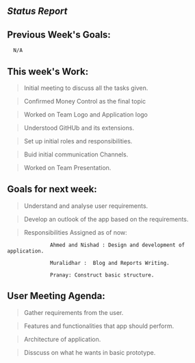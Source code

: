  
 ## *Status Report*
 
 
 ## Previous Week's Goals:
 
      N/A
   
 ## This week's Work:
 
 
   > Initial meeting to discuss all the tasks given.
 
   > Confirmed Money Control as the final topic
 
   > Worked on Team Logo and Application logo
 
   > Understood GitHUb and its extensions.
 
   > Set up initial roles and responsibilities.
 
   > Buid initial communication Channels.
   
   > Worked on Team Presentation.
   
 
## Goals for next week:

   > Understand and analyse user requirements.
   
   > Develop an outlook of the app based on the requirements.
   
   > Responsibilities Assigned as of now:
      
                  Ahmed and Nishad : Design and development of application.
                  
                  Muralidhar :  Blog and Reports Writing.
                  
                  Pranay: Construct basic structure.
  
  ## User Meeting Agenda:
  
   > Gather requirements from the user.
   
   > Features and functionalities that app should perform.
   
   > Architecture of application.
   
   > Disscuss on what he wants in basic prototype.
          
          
 
 

